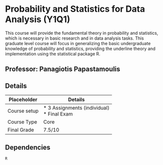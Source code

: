 # Probability and Statistics for Data Analysis (Y1Q1)
This course will provide the fundamental theory in probability and statistics, which is necessary
in basic research and in data analysis tasks. This graduate level course will focus in generalizing
the basic undergraduate knowledge of probability and statistics, providing the underline theory
and implementation using the statistical package R.

## Professor: Panagiotis Papastamoulis

## Details
| Placeholder    | Details                                         | 
|----------------|-------------------------------------------------|
| Course setup   | * 3 Assignments (individual) <br/> * Final Exam | 
| Course Type    | Core                                            | 
| Final Grade    | 7.5/10                                          | 


## Dependencies

```
R
```